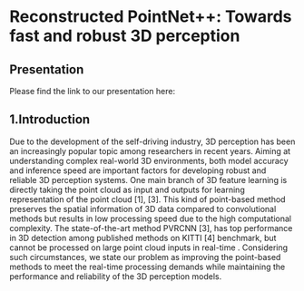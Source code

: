 # Reconstructed PointNet++: Towards fast and robust 3D perception

## Presentation
Please find the link to our presentation here:

## 1.Introduction
Due to the development of the self-driving industry, 3D perception has been an increasingly popular topic among researchers in recent years. Aiming at understanding complex real-world 3D environments, both model accuracy and inference speed are important factors for developing robust and reliable 3D perception systems.
One main branch of 3D feature learning is directly taking the point cloud as input and outputs for learning representation of the point cloud [1], [3]. This kind of point-based method preserves the spatial information of 3D data compared to convolutional methods but results in low processing speed due to the high computational complexity. The state-of-the-art method PVRCNN [3], has top performance in 3D detection among published methods on KITTI [4] benchmark, but cannot be processed on large point cloud inputs in real-time .
Considering such circumstances, we state our problem as improving the point-based methods to meet the real-time processing demands while maintaining the performance and reliability of the 3D perception models.
